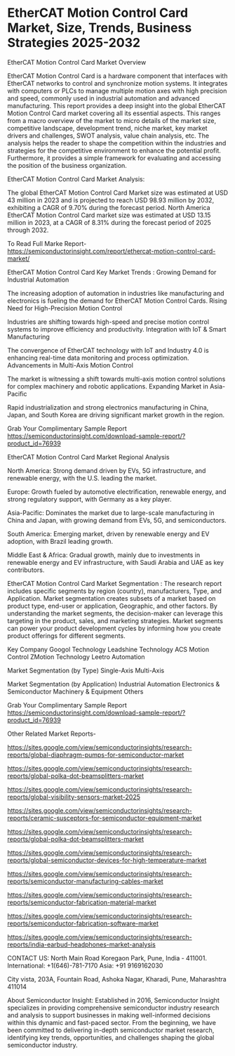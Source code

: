 <h1>EtherCAT Motion Control Card Market, Size, Trends, Business Strategies 2025-2032</h1>
EtherCAT Motion Control Card Market Overview

EtherCAT Motion Control Card is a hardware component that interfaces with EtherCAT networks to control and synchronize motion systems. It integrates with computers or PLCs to manage multiple motion axes with high precision and speed, commonly used in industrial automation and advanced manufacturing. This report provides a deep insight into the global EtherCAT Motion Control Card market covering all its essential aspects. This ranges from a macro overview of the market to micro details of the market size, competitive landscape, development trend, niche market, key market drivers and challenges, SWOT analysis, value chain analysis, etc. The analysis helps the reader to shape the competition within the industries and strategies for the competitive environment to enhance the potential profit. Furthermore, it provides a simple framework for evaluating and accessing the position of the business organization.

EtherCAT Motion Control Card Market Analysis:

The global EtherCAT Motion Control Card Market size was estimated at USD 43 million in 2023 and is projected to reach USD 98.93 million by 2032, exhibiting a CAGR of 9.70% during the forecast period. North America EtherCAT Motion Control Card market size was estimated at USD 13.15 million in 2023, at a CAGR of 8.31% during the forecast period of 2025 through 2032.

To Read Full Marke Report-
https://semiconductorinsight.com/report/ethercat-motion-control-card-market/

EtherCAT Motion Control Card Key Market Trends :
Growing Demand for Industrial Automation

The increasing adoption of automation in industries like manufacturing and electronics is fueling the demand for EtherCAT Motion Control Cards.
Rising Need for High-Precision Motion Control

Industries are shifting towards high-speed and precise motion control systems to improve efficiency and productivity.
Integration with IoT & Smart Manufacturing

The convergence of EtherCAT technology with IoT and Industry 4.0 is enhancing real-time data monitoring and process optimization.
Advancements in Multi-Axis Motion Control

The market is witnessing a shift towards multi-axis motion control solutions for complex machinery and robotic applications.
Expanding Market in Asia-Pacific

Rapid industrialization and strong electronics manufacturing in China, Japan, and South Korea are driving significant market growth in the region.

Grab Your Complimentary Sample Report
https://semiconductorinsight.com/download-sample-report/?product_id=76939

EtherCAT Motion Control Card Market Regional Analysis

North America:
Strong demand driven by EVs, 5G infrastructure, and renewable energy, with the U.S. leading the market.

Europe:
Growth fueled by automotive electrification, renewable energy, and strong regulatory support, with Germany as a key player.

Asia-Pacific:
Dominates the market due to large-scale manufacturing in China and Japan, with growing demand from EVs, 5G, and semiconductors.

South America:
Emerging market, driven by renewable energy and EV adoption, with Brazil leading growth.

Middle East & Africa:
Gradual growth, mainly due to investments in renewable energy and EV infrastructure, with Saudi Arabia and UAE as key contributors.

EtherCAT Motion Control Card Market Segmentation :
The research report includes specific segments by region (country), manufacturers, Type, and Application. Market segmentation creates subsets of a market based on product type, end-user or application, Geographic, and other factors. By understanding the market segments, the decision-maker can leverage this targeting in the product, sales, and marketing strategies. Market segments can power your product development cycles by informing how you create product offerings for different segments.

Key Company
Googol Technology
Leadshine Technology
ACS Motion Control
ZMotion Technology
Leetro Automation

Market Segmentation (by Type)
Single-Axis
Multi-Axis

Market Segmentation (by Application)
Industrial Automation
Electronics & Semiconductor
Machinery & Equipment
Others

Grab Your Complimentary Sample Report
https://semiconductorinsight.com/download-sample-report/?product_id=76939

Other Related Market Reports-

https://sites.google.com/view/semiconductorinsights/research-reports/global-diaphragm-pumps-for-semiconductor-market

https://sites.google.com/view/semiconductorinsights/research-reports/global-polka-dot-beamsplitters-market

https://sites.google.com/view/semiconductorinsights/research-reports/global-visibility-sensors-market-2025

https://sites.google.com/view/semiconductorinsights/research-reports/ceramic-susceptors-for-semiconductor-equipment-market

https://sites.google.com/view/semiconductorinsights/research-reports/global-polka-dot-beamsplitters-market

https://sites.google.com/view/semiconductorinsights/research-reports/global-semiconductor-devices-for-high-temperature-market

https://sites.google.com/view/semiconductorinsights/research-reports/semiconductor-manufacturing-cables-market

https://sites.google.com/view/semiconductorinsights/research-reports/semiconductor-fabrication-material-market

https://sites.google.com/view/semiconductorinsights/research-reports/semiconductor-fabrication-software-market

https://sites.google.com/view/semiconductorinsights/research-reports/india-earbud-headphones-market-analysis

CONTACT US:
North Main Road Koregaon Park, Pune, India - 411001.
International: +1(646)-781-7170
Asia: +91 9169162030

City vista, 203A, Fountain Road, Ashoka Nagar, Kharadi, Pune, Maharashtra 411014

About Semiconductor Insight:
Established in 2016, Semiconductor Insight specializes in providing comprehensive semiconductor industry research and analysis to support businesses in making well-informed decisions within this dynamic and fast-paced sector. From the beginning, we have been committed to delivering in-depth semiconductor market research, identifying key trends, opportunities, and challenges shaping the global semiconductor industry.

